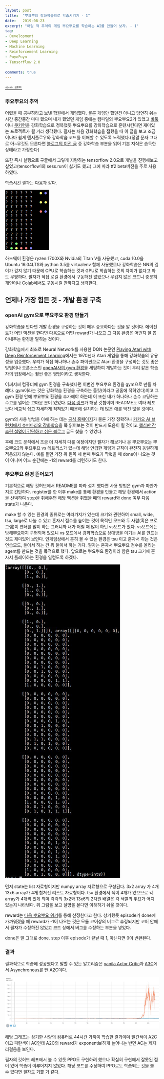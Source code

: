 ```yaml
---
layout: post
title:  "뿌요뿌요 강화학습으로 학습시키기 - 1"
date:   2019-08-23
excerpt: "어릴 적 추억의 게임 뿌요뿌요를 학습하는 AI를 만들어 보자. - 1"
tag:
- Development
- Deep Learning
- Machine Learning
- Reinforcement Learning
- PuyoPuyo
- Tensorflow 2.0

comments: true
---
```


[소스 코드](https://github.com/queez0405/puyopuyoRL)

### 뿌요뿌요의 추억
어렸을 때 공부하라고 보낸 학원에서 게임했다. 물론 게임만 했던건 아니고 당연히 쉬는시간 중간중간 마다 했으며 내가 했었던 게임 중에는 컴파일의 뿌요뿌요2가 있었고 [바둑](https://www.nature.com/articles/nature16961)이나 [쿠키런](https://www.slideshare.net/deview/ai-67608549)을 강화학습으로 정복했듯 뿌요뿌요를 강화학습으로 훈련시킨다면 재미있는 프로젝트가 될 거라 생각했다. 필자는 처음 강화학습을 접했을 때 이 글을 보고 조금이나마 쉽게 텐서플로우와 강화학습 코드를 이해할 수 있도록 노력했다.(정말 문자 그대로 아~무것도 모른다면 [블로그의 이전 글](https://queez0405.github.io/MachineLearning-Newbee/ ) 중 강화학습 부분을 읽어 기본 지식은 습득한 상태라고 가정한다)

또한 즉시 실행으로 구글에서 그렇게 자랑하는 tensorflow 2.0으로 개발을 진행해보고 싶었고(tensorflow1의 sess.run이 싫기도 했고) 그에 따라 tf2 beta버전을 주로 사용하였다.

학습시킨 결과는 다음과 같다.

![학습결과](https://raw.githubusercontent.com/queez0405/queez0405.github.io/master/_posts/puyopuyo/puyo_result.gif)

하드웨어 환경은 ryzen 1700X와 Nvidia의 Titan V를 사용했고, cuda 10.0을 Ubuntu 16.04LTS와 python 3.5를 virtualenv 함께 사용했으나 강화학습은 NN의 깊이가 깊지 않기 때문에 CPU로 학습하는 것과 GPU로 학습하는 것의 차이가 없다고 봐도 무방하다. 필자가 직접 로컬 환경에서 구동하진 않았으나 무겁지 않은 코드니 충분히 개인이나 Colab에서도 구동시킬 만하다고 생각한다.

## 언제나 가장 힘든 것 - 개발 환경 구축
### openAI gym으로 뿌요뿌요 환경 만들기
강화학습을 안다면 개발 환경을 구성하는 것이 매우 중요하다는 것을 알 것이다. 에이전트가 어떤 액션을 한다면 다음으로 어떤 reward가 나오고 그 다음 환경은 어떤지 잘 뽑아내주는 환경을 말하는 것이다.

강화학습에서 최초로 Neural Network를 사용한 DQN 논문인 [Playing Atari with Deep Reinforcement Learning](https://www.cs.toronto.edu/~vmnih/docs/dqn.pdf)에서는 1970년대 Atari 게임을 통해 강화학습의 유용성을 입증했다. 우리가 직접 하나하나 손수 파이썬으로 Atari 환경을 구성하는 것도 좋은 방법이나 오픈소스인 [openAI사의 gym 환경](https://github.com/openai/gym)을 세팅하여 개발하는 것이 우리 같은 학습자의 입장에서는 훨씬 좋은 방법이라고 생각한다.

어찌저찌 컴퓨터에 gym 환경을 구축했다면 이번엔 뿌요뿌요 환경을 gym으로 만들 차례다. gym이라는 것은 강화학습 환경을 구축하는 툴킷(이라고 공홈에 적혀있다)이고 그 gym 환경 안에 뿌요뿌요 환경을 추가해야 하는데 이 또한 내가 하나하나 손수 코딩하는 수고를 덜어준 고마운 분이 있었다. [다음 링크](https://github.com/frostburn/gym_puyopuyo)가 해당 깃헙이며 README도 여타 레포보다 비교적 쉽고 자세하게 적혀있기 때문에 설치하는 데 많은 애를 먹진 않을 것이다.

gym의 사용 방법을 이해 하는 데는 [공식 홈페이지](https://gym.openai.com/)가 물론 가장 정확하나 [카카오 AI 브런치에서 슈퍼마리오 강화학습](https://brunch.co.kr/@kakao-it/144)을 쭉 읽어보는 것이 반드시 도움이 될 것이고 [핵심만 간추린 설명이 간단하고 쉬운 블로그](https://zenoahn.tistory.com/100) 글도 찾을 수 있었다.

후에 코드 분석에서 조금 더 자세히 다룰 예정이지만 필자가 해보거나 본 뿌요뿌요는 뿌요뿌요2와 뿌요뿌요 vs 테트리스가 있는데 해당 언급한 게임과 규칙이 완전히 동일하게 적용되지 않는다. 예를 들면 가장 위 왼쪽 세 번째 뿌요가 막혔을 때 done이 나오는 것이 아니며 어느 순간에는 -1의 reward를 리턴하기도 한다.

### 뿌요뿌요 환경 뜯어보기

기본적으로 해당 깃허브에서 README를 따라 설치 했다면 사용 방법은 gym과 마찬가지로 간단하다. register를 한 이후 make를 통해 환경을 만들고 해당 환경에서 action을 선택하여 step을 취해주면 해당 액션을 취했을 때의 reward와 done 여부 다음 state가 나온다.

make 할 수 있는 환경의 종류로는 여러가지가 있는데 크기와 관련하여 small, wide, tsu, large로 나눌 수 있고 혼자서 점수를 높이는 것이 목적인 모드와 두 사람(혹은 프로그램)이 연쇄를 많이 하는 그러니까 내가 어릴 때 많이 하던 vs모드가 있다. vs모드에는 방해뿌요까지 구현되어 있으니 vs 모드에서 강화학습으로 상대방을 이기는 AI를 만드는 것도 재미있어 보인다. 인게임상에서 흔히 볼 수 있는 환경은 tsu 이고 혼자서 하는 것은 연습모드, 둘이서 하는 건 뭐 둘이서 하는 거다. 필자는 혼자서 뿌요뿌요 점수를 올리는 agent를 만드는 것을 목적으로 했다. 앞으로는 뿌요뿌요 환경이라 함은 tsu 크기에 혼자서 플레이하는 환경을 일컫도록 하겠다.

![state 예시](https://raw.githubusercontent.com/queez0405/queez0405.github.io/master/_posts/puyopuyo/state.JPG)

먼저 state는 list 자료형이지만 numpy array 자료형으로 구성된다. 3x2 array 가 4개 13x6 array가 4개 합쳐진 리스트 자료형이다. tsu 환경에서 색이 4개가 있으므로 각 array가 4개씩 있게 되며 각각의 3x2와 13x6의 2차원 배열은 각 색깔의 뿌요가 어디 있는지 나타낸다. 위 그림을 보고 설명을 본다면 이해하기 쉬울 것이다.

reward는 [다음 뿌요뿌요 위키](https://puyonexus.com/wiki/Scoring)를 통해 산정한다고 한다. 상기했듯 episode가 done에 가까워졌을 때 reward가 -1이 나오는 것은 모듈 코어상의 버그로 추정되지만 코어 안에서 필자가 수정하진 않았고 코드 상에서 버그를 수정하는 부분을 넣었다.

done은 말 그대로 done. step 이후 episode가 끝날 때 1, 아닌다면 0이 반환된다.

### 결과

결과적으로 학습에 성공했다고 말할 수 있는 알고리즘은 [vanila Actor Critic](https://papers.nips.cc/paper/1786-actor-critic-algorithms.pdf)과 [A3C](https://arxiv.org/abs/1602.01783)에서 Asynchronous를 뺀 A2C이다.

![구현 결과](https://raw.githubusercontent.com/queez0405/queez0405.github.io/master/_posts/puyopuyo/tensorboard_result.JPG)

해당 그래프는 상기한 사양의 컴퓨터로 44시간 가까이 학습한 결과이며 빨간색이 A2C이고 파란색이 AC인데 A2C의 reward가 exponential하게 늘어나는 반면 AC는 제자리걸음을 보인다.

필자의 깃허브 레포에서 볼 수 있듯 PPO도 구현하려 했으나 확실히 구현에서 잘못된 점이 있어 학습이 이루어지지 않았다. 해당 코드를 수정하여 PPO로도 학습되는 것을 볼 수 있다면 필자도 기쁠 거 같다.
